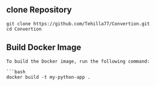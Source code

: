 ## clone Repository
    git clone https://github.com/Tehilla77/Convertion.git
    cd Convertion

## Build Docker Image

    To build the Docker image, run the following command:

    ```bash
    docker build -t my-python-app .

    




